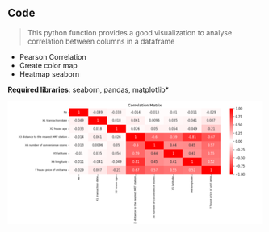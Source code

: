 ## Code

>This python function provides a good visualization to analyse correlation between columns in a dataframe

- Pearson Correlation 
- Create color map
- Heatmap seaborn

**Required libraries**: seaborn, pandas, matplotlib*

![Image Detection](plot1.png)